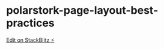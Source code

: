 # polarstork-page-layout-best-practices

[Edit on StackBlitz ⚡️](https://stackblitz.com/edit/polarstork-page-layout-best-practices)